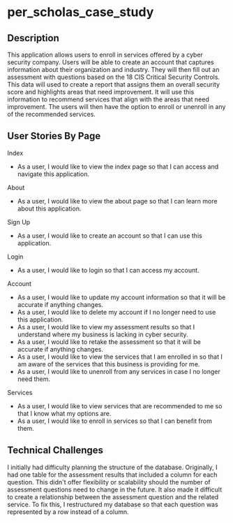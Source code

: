 # per_scholas_case_study

## Description

This application allows users to enroll in services offered by a cyber security company. Users will be able to create an account that captures information about their organization and industry. They will then fill out an assessment with questions based on the 18 CIS Critical Security Controls. This data will used to create a report that assigns them an overall security score and highlights areas that need improvement. It will use this information to recommend services that align with the areas that need improvement. The users will then have the option to enroll or unenroll in any of the recommended services. 



## User Stories By Page

Index 
* As a user, I would like to view the index page so that I can access and navigate this application. 
  
 About 
* As a user, I would like to view the about page so that I can learn more about this application.
 
Sign Up
* As a user, I would like to create an account so that I can use this application.

Login
* As a user, I would like to login so that I can access my account.

Account
* As a user, I would like to update my account information so that it will be accurate if anything changes.
* As a user, I would like to delete my account if I no longer need to use this application.
* As a user, I would like to view my assessment results so that I understand where my business is lacking in cyber security.
* As a user, I would like to retake the assessment so that it will be accurate if anything changes.
* As a user, I would like to view the services that I am enrolled in so that I am aware of the services that this business is providing for me.
* As a user, I would like to unenroll from any services in case I no longer need them.

Services
* As a user, I would like to view services that are recommended to me so that I know what my options are.
* As a user, I would like to enroll in services so that I can benefit from them.
    
    
## Technical Challenges

I initially had difficulty planning the structure of the database. Originally, I had one table for the assessment results that included a column for each question. This didn't offer flexibility or scalability should the number of assessment questions need to change in the future. It also made it difficult to create a relationship between the assessment question and the related service. To fix this, I restructured my database so that each question was represented by a row instead of a column. 
  
